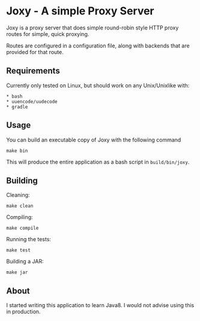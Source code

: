 Joxy - A simple Proxy Server
===

Joxy is a proxy server that does simple round-robin style HTTP proxy routes
for simple, quick proxying.

Routes are configured in a configuration file, along with backends that are
provided for that route.

Requirements
---

Currently only tested on Linux, but should work on any Unix/Unixlike with:

    * bash
    * uuencode/uudecode
    * gradle

Usage
---

You can build an executable copy of Joxy with the following command

```shell
make bin
```

This will produce the entire application as a bash script in `build/bin/joxy`.

Building
---

Cleaning:

```shell
make clean
```

Compiling:

```shell
make compile
```

Running the tests:

```shell
make test
```

Building a JAR:

```shell
make jar
```

About
---

I started writing this application to learn Java8. I would not advise using this
in production.
